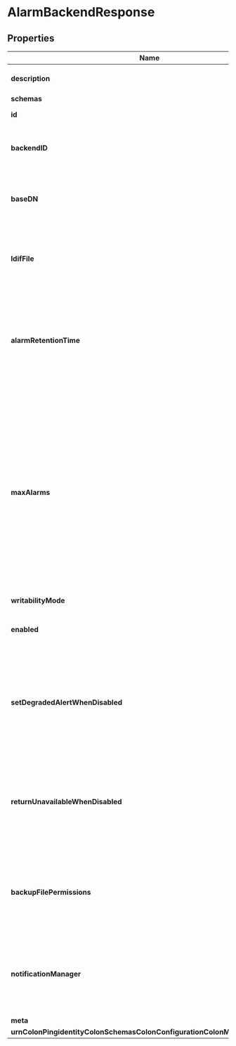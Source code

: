 

# AlarmBackendResponse


## Properties

| Name | Type | Description | Notes |
|------------ | ------------- | ------------- | -------------|
|**description** | **String** | A description for this Backend |  [optional] |
|**schemas** | **List&lt;EnumalarmBackendSchemaUrn&gt;** |  |  |
|**id** | **String** | Name of the Backend |  |
|**backendID** | **String** | Specifies a name to identify the associated backend. |  |
|**baseDN** | **List&lt;String&gt;** | Specifies the base DN(s) for the data that the backend handles. |  |
|**ldifFile** | **String** | Specifies the path to the LDIF file that serves as the backing file for this backend. |  |
|**alarmRetentionTime** | **String** | Specifies the maximum length of time that information about raised alarms should be maintained before they will be purged. |  |
|**maxAlarms** | **Integer** | Specifies the maximum number of alarms that should be retained. If more alarms than this configured maximum are generated within the alarm retention time, then the oldest alarms will be purged to achieve this maximum. Only alarms at normal severity will be purged. |  [optional] |
|**writabilityMode** | **EnumbackendWritabilityModeProp** |  |  |
|**enabled** | **Boolean** | Indicates whether the backend is enabled in the server. |  |
|**setDegradedAlertWhenDisabled** | **Boolean** | Determines whether the Directory Server enters a DEGRADED state (and sends a corresponding alert) when this Backend is disabled. |  [optional] |
|**returnUnavailableWhenDisabled** | **Boolean** | Determines whether any LDAP operation that would use this Backend is to return UNAVAILABLE when this Backend is disabled. |  [optional] |
|**backupFilePermissions** | **String** | Specifies the permissions that should be applied to files and directories created by a backup of the backend. |  [optional] |
|**notificationManager** | **String** | Specifies a notification manager for changes resulting from operations processed through this Backend |  [optional] |
|**meta** | [**MetaMeta**](MetaMeta.md) |  |  [optional] |
|**urnColonPingidentityColonSchemasColonConfigurationColonMessagesColon20** | [**MetaUrnPingidentitySchemasConfigurationMessages20**](MetaUrnPingidentitySchemasConfigurationMessages20.md) |  |  [optional] |



